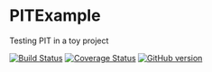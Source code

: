 # PITExample
Testing PIT in a toy project

[![Build Status](https://circleci.com/gh/thatsIch/PITExample.svg?&style=shield&circle-token=b4d2307df80b9e08fe69ab544ec567effe1e44c3)](https://circleci.com/gh/thatsIch/PITExample)
[![Coverage Status](https://coveralls.io/repos/thatsIch/PITExample/badge.svg?branch=master&service=github)](https://coveralls.io/github/thatsIch/PITExample?branch=master)
[![GitHub version](https://badge.fury.io/gh/thatsIch%2FPITExample.svg)](http://badge.fury.io/gh/thatsIch%2FPITExample)
